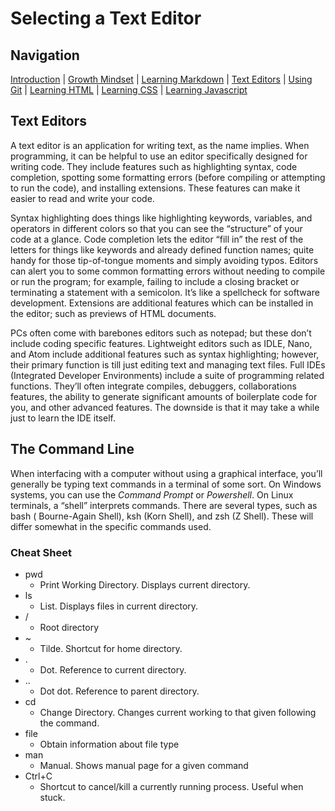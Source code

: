 # Selecting a Text Editor

## Navigation

[Introduction](https://frazmatic.github.io/reading-notes/) | [Growth Mindset](https://frazmatic.github.io/reading-notes/growth-mindset) | [Learning Markdown](https://frazmatic.github.io/reading-notes/learning-markdown) | [Text Editors](https://frazmatic.github.io/reading-notes/text-editor) | [Using Git](https://frazmatic.github.io/reading-notes/using-git) | [Learning HTML](https://frazmatic.github.io/reading-notes/learning-html) | [Learning CSS](https://frazmatic.github.io/reading-notes/learning-css) | [Learning Javascript](https://frazmatic.github.io/reading-notes/learning-javascript)
 
## Text Editors

A text editor is an application for writing text, as the name implies. When programming, it can be helpful to use an editor specifically designed for writing code. They include features such as highlighting syntax, code completion, spotting some formatting errors (before compiling or attempting to run the code), and installing extensions. These features can make it easier to read and write your code.

Syntax highlighting does things like highlighting keywords, variables, and operators in different colors so that you can see the “structure” of your code at a glance. Code completion lets the editor “fill in” the rest of the letters for things like keywords and already defined function names; quite handy for those tip-of-tongue moments and simply avoiding typos. Editors can alert you to some common formatting errors without needing to compile or run the program; for example, failing to include a closing bracket or terminating a statement with a semicolon. It’s like a spellcheck for software development. Extensions are additional features which can be installed in the editor; such as previews of HTML documents. 

PCs often come with barebones editors such as notepad; but these don’t include coding specific features. Lightweight editors such as IDLE, Nano, and Atom include additional features such as syntax highlighting; however, their primary function is till just editing text and managing text files. Full IDEs (Integrated Developer Environments) include a suite of programming related functions. They’ll often integrate compiles, debuggers, collaborations features, the ability to generate significant amounts of boilerplate code for you, and other advanced features. The downside is that it may take a while just to learn the IDE itself. 

## The Command Line

When interfacing with a computer without using a graphical interface, you’ll generally be typing text commands in a terminal of some sort. On Windows systems, you can use the *Command Prompt* or *Powershell*. On Linux terminals, a “shell” interprets commands. There are several types, such as bash ( Bourne-Again Shell), ksh (Korn Shell), and zsh (Z Shell). These will differ somewhat in the specific commands used.

### Cheat Sheet

- pwd
  - Print Working Directory. Displays current directory.
- ls
  - List. Displays files in current directory.
- /
  - Root directory
- ~
  - Tilde. Shortcut for home directory.
- .
  - Dot. Reference to current directory.
- ..
  - Dot dot. Reference to parent directory.
- cd
  - Change Directory. Changes current working to that given following the command.
- file
  - Obtain information about file type
- man
  - Manual. Shows manual page for a given command 
- Ctrl+C
  - Shortcut to cancel/kill a currently running process. Useful when stuck.

